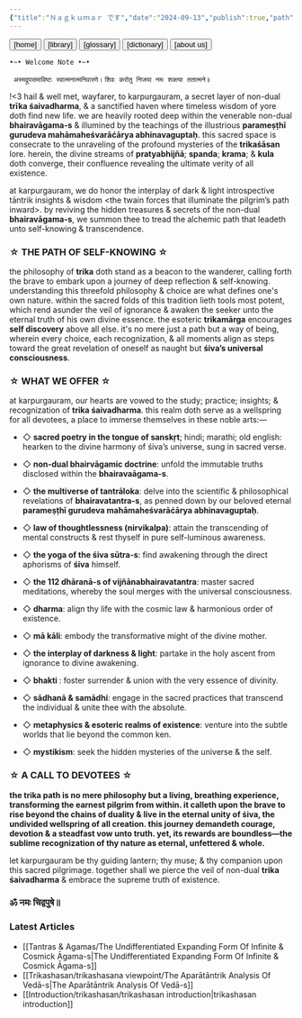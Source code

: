 ```yaml
---
{"title":"Ｎａｇｋｕｍａｒ です","date":"2024-09-13","publish":true,"path":"index.md","permalink":"/index/","PassFrontmatter":true}
---
```




<div class="center-header">
<a href="."> <button class="btn-14" type="button" >[home]</button></a> <a href="tags/articles"><button class="btn-14" type="button">[library]</button></a> <a href="/glossary"><button class="btn-14" type="button">[glossary]</button></a> <a href="/dictionary"> <button class="btn-14" type="button">[dictionary]</button></a> <a href="/about us"><button class="btn-14" type="button"> [about us]</button></a>

</div>

<span class="center-text">`•~• Welcome Note •~•`</span>

` अस्मद्रूपसमाविष्टः स्वात्मनात्मनिवारणे।`
`शिवः करोतु निजया नमः शक्त्या ततात्मने॥`

!<3 hail & well met, wayfarer, to karpurgauram, a secret layer of non-dual **trīka śaivadharma**, & a sanctified haven where timeless wisdom of yore doth find new life. we are heavily rooted deep within the venerable non-dual **bhairavāgama-s** & illumined by the teachings of the illustrious **parameṣṭhī gurudeva mahāmaheśvarāćārya abhinavaguptaḥ**. this sacred space is consecrate to the unraveling of the profound mysteries of the **trikaśāsan** lore. herein, the divine streams of **pratyabhijñā**; **spanda**; **krama**; & **kula** doth converge, their confluence revealing the ultimate verity of all existence.

at karpurgauram, we do honor the interplay of dark & light introspective tāntrik insights & wisdom <the twain forces that illuminate the pilgrim’s path inward>. by reviving the hidden treasures & secrets of the non-dual **bhairavāgama-s**, we summon thee to tread the alchemic path that leadeth unto self-knowing & transcendence.

### ☆ THE PATH OF SELF-KNOWING ☆

the philosophy of **trika** doth stand as a beacon to the wanderer, calling forth the brave to embark upon a journey of deep reflection & self-knowing. understanding this threefold philosophy & choice are what defines one's own nature. within the sacred folds of this tradition lieth tools most potent, which rend asunder the veil of ignorance <trividhmal> & awaken the seeker unto the eternal truth of his own divine essence. the esoteric **trikamārga** encourages **self discovery** above all else. it's no mere just a path but a way of being, wherein every choice, each recognization, & all moments align as steps toward the great revelation of oneself as naught but **śiva’s universal consciousness**.

### ☆ WHAT WE OFFER ☆

at karpurgauram, our hearts are vowed to the study; practice; insights; & recognization of **trika śaivadharma**. this realm doth serve as a wellspring for all devotees, a place to immerse themselves in these noble arts:—
- ◇ **sacred poetry in the tongue of sanskṛt**; hindi; marathi; old english: hearken to the divine harmony of śiva’s universe, sung in sacred verse.

- ◇ **non-dual bhairvāgamic doctrine**: unfold the immutable truths disclosed within the **bhairavaāgama-s**.

- ◇ **the multiverse of tantrāloka**: delve into the scientific & philosophical revelations of **bhairavatantra-s**, as penned down by our beloved eternal **parameṣṭhī gurudeva mahāmaheśvarāćārya abhinavaguptaḥ**.

- ◇ **law of thoughtlessness (nirvikalpa)**: attain the transcending of mental constructs & rest thyself in pure self-luminous awareness.

- ◇ **the yoga of the śiva sūtra-s**: find awakening through the direct aphorisms of **śiva** himself.

- ◇ **the 112 dhāranā-s of vijñānabhairavatantra**: master sacred meditations, whereby the soul merges with the universal consciousness.

- ◇ **dharma**: align thy life with the cosmic law & harmonious order of existence.

- ◇ **mā kāli**: embody the transformative might of the divine mother.

- ◇ **the interplay of darkness & light**: partake in the holy ascent from ignorance to divine awakening.

- ◇ **bhakti <devotion>**: foster surrender & union with the very essence of divinity.

- ◇ **sādhanā & samādhi**: engage in the sacred practices that transcend the individual & unite thee with the absolute.

- ◇ **metaphysics & esoteric realms of existence**: venture into the subtle worlds that lie beyond the common ken.

- ◇ **mystikism**: seek the hidden mysteries of the universe & the self.

### ☆ A CALL TO DEVOTEES ☆

**the trika path is no mere philosophy but a living, breathing experience, transforming the earnest pilgrim from within. it calleth upon the brave to rise beyond the chains of duality & live in the eternal unity of śiva, the undivided wellspring of all creation. this journey demandeth courage, devotion & a steadfast vow unto truth. yet, its rewards are boundless—the sublime recognization of thy nature as eternal, unfettered & whole.**

let karpurgauram be thy guiding lantern; thy muse; & thy companion upon this sacred pilgrimage. together shall we pierce the veil of non-dual **trika śaivadharma** & embrace the supreme truth of existence.

###                        ॐ नमः चिद्वपुषे॥

 ### Latest Articles
 - [[Tantras & Agamas/The Undifferentiated Expanding Form Of Infinite & Cosmick Āgama-s\|The Undifferentiated Expanding Form Of Infinite & Cosmick Āgama-s]]
 - [[Trikashasan/trikashasana viewpoint/The Aparātāntrik Analysis Of Vedā-s\|The Aparātāntrik Analysis Of Vedā-s]]
 - [[Introduction/trikashasan/trikashasan introduction\|trikashasan introduction]]
